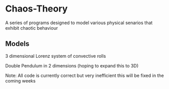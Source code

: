 Chaos-Theory
============

A series of programs designed to model various physical senarios that exhibit chaotic behaviour

Models
------

3 dimensional Lorenz system of convective rolls

Double Pendulum in 2 dimensions (hoping to expand this to 3D)

Note: All code is currently correct but very inefficient this will be fixed in the coming weeks
